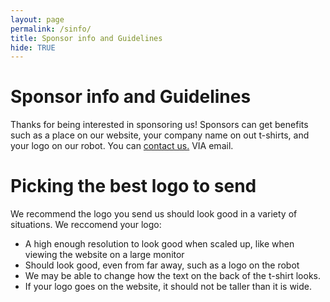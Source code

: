 ```yaml
---
layout: page
permalink: /sinfo/
title: Sponsor info and Guidelines
hide: TRUE
---
```

# Sponsor info and Guidelines
Thanks for being interested in sponsoring us! Sponsors can get benefits such as a place on our website, your company name on out t-shirts, and your logo on our robot. You can [contact us.]({{site.baseurl}}/Contact./) VIA email.

# Picking the best logo to send
We recommend the logo you send us should look good in a variety of situations. We reccomend your logo:
<ul>
  <li>A high enough resolution to look good when scaled up, like when viewing the website on a large monitor</li>
  <li>Should look good, even from far away, such as a logo on the robot</li>
  <li>We may be able to change how the text on the back of the t-shirt looks.</li>
  <li>If your logo goes on the website, it should not be taller than it is wide.</li>
</ul>
